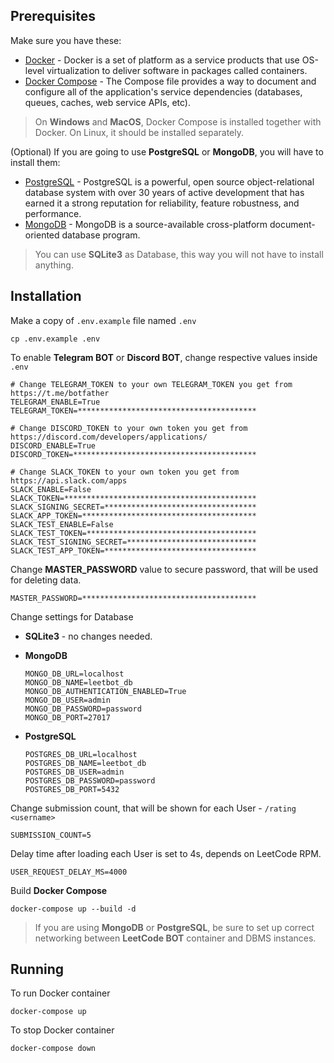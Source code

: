 ## Prerequisites

Make sure you have these:
- [Docker](https://www.docker.com/) - Docker is a set of platform as a service products that use OS-level virtualization to deliver software in packages called containers.
- [Docker Compose](https://www.docker.com/) - The Compose file provides a way to document and configure all of the application's service dependencies (databases, queues, caches, web service APIs, etc).

> On **Windows** and **MacOS**, Docker Compose is installed together with Docker. On Linux, it should be installed separately.


(Optional) If you are going to use **PostgreSQL** or **MongoDB**, you will have to install them:
- [PostgreSQL](https://www.postgresql.org/) - PostgreSQL is a powerful, open source object-relational database system with over 30 years of active development that has earned it a strong reputation for reliability, feature robustness, and performance.
- [MongoDB](https://www.mongodb.com/) - MongoDB is a source-available cross-platform document-oriented database program.

> You can use **SQLite3** as Database, this way you will not have to install anything.


## Installation

Make a copy of `.env.example` file named `.env`

```shell script
cp .env.example .env
```

To enable **Telegram BOT** or **Discord BOT**, change respective values inside `.env`

```dotenv
# Change TELEGRAM_TOKEN to your own TELEGRAM_TOKEN you get from https://t.me/botfather
TELEGRAM_ENABLE=True
TELEGRAM_TOKEN=****************************************

# Change DISCORD_TOKEN to your own token you get from https://discord.com/developers/applications/
DISCORD_ENABLE=True
DISCORD_TOKEN=*****************************************

# Change SLACK_TOKEN to your own token you get from https://api.slack.com/apps
SLACK_ENABLE=False
SLACK_TOKEN=*******************************************
SLACK_SIGNING_SECRET=**********************************
SLACK_APP_TOKEN=***************************************
SLACK_TEST_ENABLE=False
SLACK_TEST_TOKEN=**************************************
SLACK_TEST_SIGNING_SECRET=*****************************
SLACK_TEST_APP_TOKEN=**********************************
```

Change **MASTER_PASSWORD** value to secure password, that will be used for deleting data.

```dotenv
MASTER_PASSWORD=***************************************
```

Change settings for Database

- **SQLite3** - no changes needed.

- **MongoDB**
    ```dotenv
    MONGO_DB_URL=localhost
    MONGO_DB_NAME=leetbot_db
    MONGO_DB_AUTHENTICATION_ENABLED=True
    MONGO_DB_USER=admin
    MONGO_DB_PASSWORD=password
    MONGO_DB_PORT=27017
    ```

- **PostgreSQL**
    ```
    POSTGRES_DB_URL=localhost
    POSTGRES_DB_NAME=leetbot_db
    POSTGRES_DB_USER=admin
    POSTGRES_DB_PASSWORD=password
    POSTGRES_DB_PORT=5432
    ```

Change submission count, that will be shown for each User - `/rating <username>`
```dotenv
SUBMISSION_COUNT=5
```

Delay time after loading each User is set to 4s, depends on LeetCode RPM.

```dotenv
USER_REQUEST_DELAY_MS=4000
```

Build **Docker Compose**

```shell script
docker-compose up --build -d
```

> If you are using **MongoDB** or **PostgreSQL**, be sure to set up correct networking between **LeetCode BOT** container and DBMS instances.

## Running

To run Docker container

```shell script
docker-compose up
```

To stop Docker container

```shell script
docker-compose down
```
